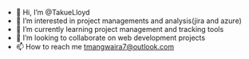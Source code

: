 - 👋 Hi, I’m @TakueLloyd
- 👀 I’m interested in project managements and analysis(jira and azure)
- 🌱 I’m currently learning project management and tracking tools
- 💞️ I’m looking to collaborate on web development projects
- 📫 How to reach me tmangwaira7@outlook.com

<!---
TakueLloyd/TakueLloyd is a ✨ special ✨ repository because its `README.md` (this file) appears on your GitHub profile.
You can click the Preview link to take a look at your changes.
--->
